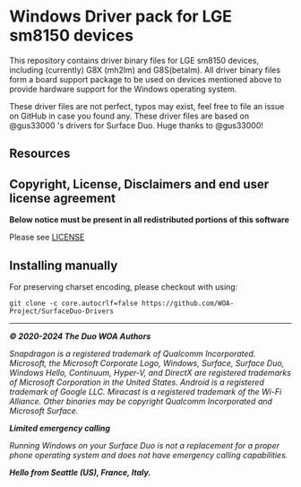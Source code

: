 
# Windows Driver pack for LGE sm8150 devices

This repository contains driver binary files for LGE sm8150 devices, including (currently) G8X (mh2lm) and G8S(betalm). All driver binary files form a board support package to be used on devices mentioned above to provide hardware support for the Windows operating system.

These driver files are not perfect, typos may exist, feel free to file an issue on GitHub in case you found any.
These driver files are based on @gus33000 's drivers for Surface Duo. Huge thanks to @gus33000!

## Resources

## Copyright, License, Disclaimers and end user license agreement

**Below notice must be present in all redistributed portions of this software**

Please see [LICENSE](LICENSE.md)

## Installing manually

For preserving charset encoding, please checkout with using:

```
git clone -c core.autocrlf=false https://github.com/WOA-Project/SurfaceDuo-Drivers
```

---

_**© 2020-2024 The Duo WOA Authors**_

_Snapdragon is a registered trademark of Qualcomm Incorporated. Microsoft, the Microsoft Corporate Logo, Windows, Surface, Surface Duo, Windows Hello, Continuum, Hyper-V, and DirectX are registered trademarks of Microsoft Corporation in the United States. Android is a registered trademark of Google LLC. Miracast is a registered trademark of the Wi-Fi Alliance. Other binaries may be copyright Qualcomm Incorporated and Microsoft Surface._

_**Limited emergency calling**_

_Running Windows on your Surface Duo is not a replacement for a proper phone operating system and does not have emergency calling capabilities._

_**Hello from Seattle (US), France, Italy.**_